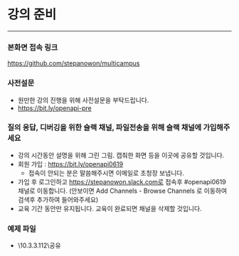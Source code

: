 # 강의 준비
------------------
### 본화면 접속 링크
https://github.com/stepanowon/multicampus

### 사전설문
  - 원만한 강의 진행을 위해 사전설문을 부탁드립니다.
  - https://bit.ly/openapi-pre
  
 
### 질의 응답, 디버깅을 위한 슬랙 채널, 파일전송을 위해 슬랙 채널에 가입해주세요
  - 강의 시간동안 설명을 위해 그린 그림. 캡춰한 화면 등을 이곳에 공유할 것입니다.
  - 회원 가입 : https://bit.ly/openapi0619
    * 접속이 안되는 분은 말씀해주시면 이메일로 초청장 보냅니다.
  - 가입 후 로그인하고 https://stepanowon.slack.com로 접속후 #openapi0619 채널로 이동합니다.
     (안보이면 Add Channels - Browse Channels 로 이동하여 검색후 추가하여 들어와주세요)
  - 교육 기간 동안만 유지됩니다. 교육이 완료되면 채널을 삭제할 것입니다.  

### 예제 파일
 - \\10.3.3.112\공유
